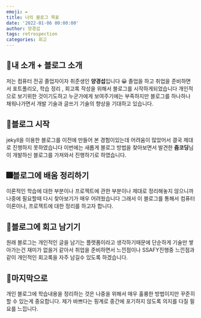 ```yaml
---
emoji: ✒️
title: 나의 블로그 목표
date: '2022-01-06 00:00:00'
author: 양경섭
tags: retrospection
categories: 회고
---
```


## 🎈내 소개 + 블로그 소개 
저는 컴퓨터 전공 졸업자이자 취준생인 **양경섭**입니다 😀 졸업을 하고 취업을 준비하면서 포트폴리오, 학습 정리 , 회고록 작성을 위해서
블로그를 시작하게되었습니다 개인적으로 보기위한 것이기도하고 누군가에게 보여주기에는 부족하지만 블로그를 하나하나
채워나가면서 개발 기술과 글쓰기 기술의 향상을 기대하고 있습니다.

## 🎠블로그 시작
jekyll을 이용한 블로그를 이전에 만들어 본 경험이있는데 어려움이 많았어서 결국 제대로 진행하지 못하였습니다 
이번에는 새롭게 블로그 방법을 찾아보면서 발견한 **줌코딩**님이 개발하신 블로그를 가져와서 진행하기로 하였습니다.

## 🎆블로그에 배움 정리하기
이론적인 학습에 대한 부분이나 프로젝트에 관한 부분이나 제대로 정리해놓지 않으니까 나중에 필요할때 다시 찾아보기가 매우 어려웠습니다
그래서 이 블로그를 통해서 컴퓨터 이론이나, 프로젝트에 대한 정리를 하고자 합니다.
## 🎇블로그에 회고 남기기
원래 블로그는 개인적인 글을 남기는 플랫폼이라고 생각하기때문에 단순하게 기술만 쌓아가는건 재미가 없을거 같아서 취업을 준비하면서 느낀점이나
SSAFY진행중 느낀점과 같이 개인적인 회고록을 자주 남길수 있도록 하겠습니다.

## 🧨마지막으로
개인 블로그에 학습내용을 정리하는 것은 나중을 위해서 매우 훌륭한 방법이지만 꾸준히 할 수 있는게 중요합니다.
제가 바쁘다는 핑계로 중간에 포기하지 않도록 의지를 다질 필요를 느낍니다.

```toc

```